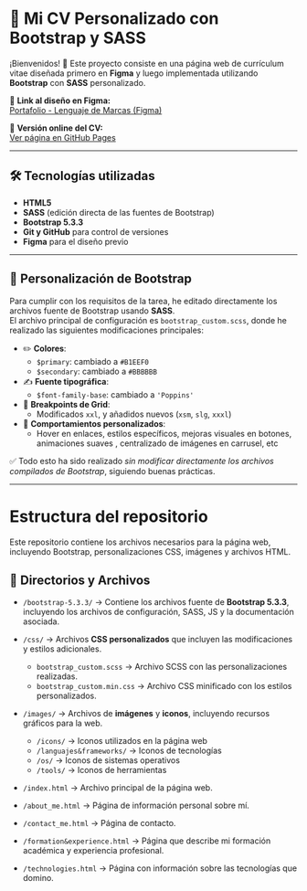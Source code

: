 # 📄 Mi CV Personalizado con Bootstrap y SASS

¡Bienvenidos! 🚀 Este proyecto consiste en una página web de currículum vitae diseñada primero en **Figma** y luego implementada utilizando **Bootstrap** con **SASS** personalizado.

🔗 **Link al diseño en Figma:**  
[Portafolio - Lenguaje de Marcas (Figma)](https://www.figma.com/design/oY4J4FqHy4awXPAUsUwjZ5/Portafolio---Lenguaje-de-Marcas?node-id=57-18&t=vOVg97QMgzeb5SnM-1)

🔗 **Versión online del CV:**  
[Ver página en GitHub Pages](https://oscarfhdev.github.io/)  

---

## 🛠 Tecnologías utilizadas

- **HTML5**  
- **SASS** (edición directa de las fuentes de Bootstrap)  
- **Bootstrap 5.3.3**  
- **Git y GitHub** para control de versiones  
- **Figma** para el diseño previo
  
---

## 🎨 Personalización de Bootstrap

Para cumplir con los requisitos de la tarea, he editado directamente los archivos fuente de Bootstrap usando **SASS**.  
El archivo principal de configuración es `bootstrap_custom.scss`, donde he realizado las siguientes modificaciones principales:

- ✏️ **Colores**:  
  - `$primary`: cambiado a `#B1EEF0`
  - `$secondary`: cambiado a `#BBBBBB`
- ✍️ **Fuente tipográfica**:  
  - `$font-family-base`: cambiado a `'Poppins'` 
- 📱 **Breakpoints de Grid**:  
  - Modificados `xxl`,  y añadidos nuevos (`xsm`, `slg`, `xxxl`)
- 🎯 **Comportamientos personalizados**:  
  - Hover en enlaces, estilos específicos, mejoras visuales en botones, animaciones suaves , centralizado de imágenes en carrusel, etc

✅ Todo esto ha sido realizado *sin modificar directamente los archivos compilados de Bootstrap*, siguiendo buenas prácticas.

---

# Estructura del repositorio

Este repositorio contiene los archivos necesarios para la página web, incluyendo Bootstrap, personalizaciones CSS, imágenes y archivos HTML.

## 📂 Directorios y Archivos

- `/bootstrap-5.3.3/` → Contiene los archivos fuente de **Bootstrap 5.3.3**, incluyendo los archivos de configuración, SASS, JS y la documentación asociada.

- `/css/` → Archivos **CSS personalizados** que incluyen las modificaciones y estilos adicionales.

  - `bootstrap_custom.scss` → Archivo SCSS con las personalizaciones realizadas.
  - `bootstrap_custom.min.css` → Archivo CSS minificado con los estilos personalizados.


- `/images/` → Archivos de **imágenes** y **iconos**, incluyendo recursos gráficos para la web.
  - `/icons/` → Iconos utilizados en la página web
  - `/languajes&frameworks/` → Iconos de tecnologías
  - `/os/` → Iconos de sistemas operativos
  - `/tools/` → Iconos de herramientas

- `/index.html` → Archivo principal de la página web.

- `/about_me.html` → Página de información personal sobre mí.

- `/contact_me.html` → Página de contacto.

- `/formation&experience.html` → Página que describe mi formación académica y experiencia profesional.

- `/technologies.html` → Página con información sobre las tecnologías que domino.
